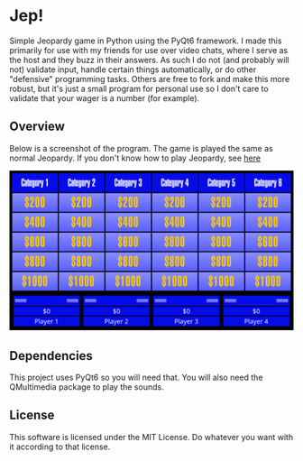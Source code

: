 # Jep!
Simple Jeopardy game in Python using the PyQt6 framework. I made this primarily for use with my
friends for use over video chats, where I serve as the host and they buzz in their answers. As such
I do not (and probably will not) validate input, handle certain things automatically, or do other
"defensive" programming tasks. Others are free to fork and make this more robust, but it's just a
small program for personal use so I don't care to validate that your wager is a number (for
example).

## Overview
Below is a screenshot of the program. The game is played the same as normal Jeopardy. If you don't
know how to play Jeopardy, see [here](https://en.wikipedia.org/wiki/Jeopardy!)

![Jep! screenshot](./resources/img/README-screenshot.png)

## Dependencies
This project uses PyQt6 so you will need that. You will also need the QMultimedia package to play
the sounds.

## License
This software is licensed under the MIT License. Do whatever you want
with it according to that license.
